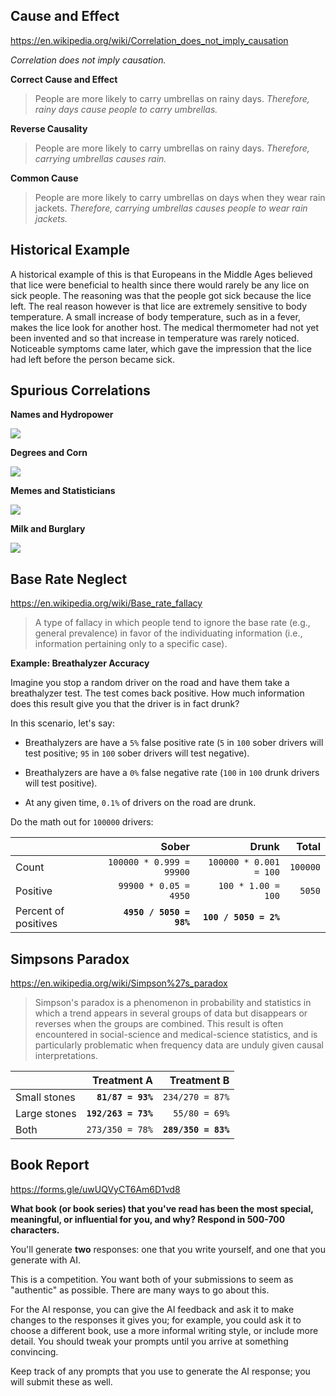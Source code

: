 ## Cause and Effect

https://en.wikipedia.org/wiki/Correlation_does_not_imply_causation

_Correlation does not imply causation._

**Correct Cause and Effect**

> People are more likely to carry umbrellas on rainy days. _Therefore, rainy
> days cause people to carry umbrellas._

**Reverse Causality**

> People are more likely to carry umbrellas on rainy days. _Therefore, carrying
> umbrellas causes rain._

**Common Cause**

> People are more likely to carry umbrellas on days when they wear rain jackets.
> _Therefore, carrying umbrellas causes people to wear rain jackets._

## Historical Example

A historical example of this is that Europeans in the Middle Ages believed that
lice were beneficial to health since there would rarely be any lice on sick
people. The reasoning was that the people got sick because the lice left. The
real reason however is that lice are extremely sensitive to body temperature. A
small increase of body temperature, such as in a fever, makes the lice look for
another host. The medical thermometer had not yet been invented and so that
increase in temperature was rarely noticed. Noticeable symptoms came later,
which gave the impression that the lice had left before the person became sick.

## Spurious Correlations

**Names and Hydropower**

![](https://www.tylervigen.com/spurious/correlation/image/1519_popularity-of-the-first-name-aria_correlates-with_hydopower-energy-generated-in-equatorial-guinea.png)

**Degrees and Corn**

![](https://www.tylervigen.com/spurious/correlation/image/1254_masters-degrees-awarded-in-education_correlates-with_gmo-use-in-corn-grown-in-ohio.png)

**Memes and Statisticians**

![](https://www.tylervigen.com/spurious/correlation/image/7036_popularity-of-the-distracted-boyfriend-meme_correlates-with_the-number-of-statisticians-in-new-jersey.png)

**Milk and Burglary**

![](https://www.tylervigen.com/spurious/correlation/image/1036_milk-consumption_correlates-with_burglary-rates.png)

## Base Rate Neglect

https://en.wikipedia.org/wiki/Base_rate_fallacy

> A type of fallacy in which people tend to ignore the base rate (e.g., general
> prevalence) in favor of the individuating information (i.e., information
> pertaining only to a specific case).

**Example: Breathalyzer Accuracy**

Imagine you stop a random driver on the road and have them take a breathalyzer
test. The test comes back positive. How much information does this result give
you that the driver is in fact drunk?

In this scenario, let's say:

- Breathalyzers are have a `5%` false positive rate (`5` in `100` sober drivers
  will test positive; `95` in `100` sober drivers will test negative).

- Breathalyzers are have a `0%` false negative rate (`100` in `100` drunk drivers
  will test positive).

- At any given time, `0.1%` of drivers on the road are drunk.

Do the math out for `100000` drivers:

|                      |                    Sober |                  Drunk |    Total |
| -------------------- | -----------------------: | ---------------------: | -------: |
| Count                | `100000 * 0.999 = 99900` | `100000 * 0.001 = 100` | `100000` |
| Positive             |    `99900 * 0.05 = 4950` |     `100 * 1.00 = 100` |   `5050` |
| Percent of positives |  **`4950 / 5050 = 98%`** |  **`100 / 5050 = 2%`** |          |

## Simpsons Paradox

https://en.wikipedia.org/wiki/Simpson%27s_paradox

> Simpson's paradox is a phenomenon in probability and statistics in which a
> trend appears in several groups of data but disappears or reverses when the
> groups are combined. This result is often encountered in social-science and
> medical-science statistics, and is particularly problematic when frequency
> data are unduly given causal interpretations.

|              |         Treatment A |         Treatment B |
| ------------ | ------------------: | ------------------: |
| Small stones |   **`81/87 = 93%`** |     `234/270 = 87%` |
| Large stones | **`192/263 = 73%`** |       `55/80 = 69%` |
| Both         |     `273/350 = 78%` | **`289/350 = 83%`** |

## Book Report

https://forms.gle/uwUQVyCT6Am6D1vd8

**What book (or book series) that you've read has been the most special,
meaningful, or influential for you, and why? Respond in 500-700 characters.**

You'll generate **two** responses: one that you write yourself, and one that you
generate with AI.

This is a competition. You want both of your submissions to seem as "authentic"
as possible. There are many ways to go about this.

For the AI response, you can give the AI feedback and ask it to make changes to
the responses it gives you; for example, you could ask it to choose a different
book, use a more informal writing style, or include more detail. You should
tweak your prompts until you arrive at something convincing.

Keep track of any prompts that you use to generate the AI response; you will
submit these as well.
